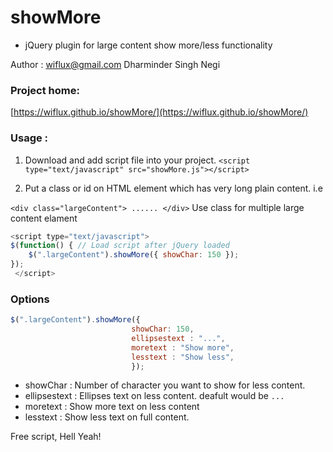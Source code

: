 # showMore  
- jQuery plugin for large content show more/less functionality

Author : <wiflux@gmail.com> Dharminder Singh Negi

### Project home:
   [https://wiflux.github.io/showMore/](https://wiflux.github.io/showMore/)



### Usage :
1. Download and add script file into your project.
`<script type="text/javascript" src="showMore.js"></script>`

2. Put a class or id on HTML element which has very long plain content. i.e

`<div class="largeContent"> ...... </div>`
Use class for multiple large content elament 


```javascript
<script type="text/javascript">
$(function() { // Load script after jQuery loaded
    $(".largeContent").showMore({ showChar: 150 });
});
 </script>
 ```
 
 ### Options
 ```javascript
$(".largeContent").showMore({ 
                            showChar: 150,
                            ellipsestext : "...",
                            moretext : "Show more",
                            lesstext : "Show less",
                            });
```

- showChar : Number of character you want to show for less content.
- ellipsestext : Ellipses text on less content. deafult would be `...`
- moretext : Show more text on less content
- lesstext : Show less text on full content.
 


Free script, Hell Yeah!
